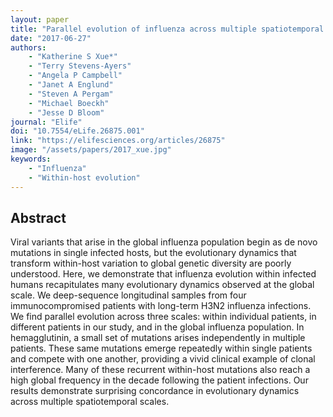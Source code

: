 ```yaml
---
layout: paper
title: "Parallel evolution of influenza across multiple spatiotemporal scales"
date: "2017-06-27"
authors: 
    - "Katherine S Xue*"
    - "Terry Stevens-Ayers"
    - "Angela P Campbell"
    - "Janet A Englund"
    - "Steven A Pergam"
    - "Michael Boeckh"
    - "Jesse D Bloom"
journal: "Elife"
doi: "10.7554/eLife.26875.001"
link: "https://elifesciences.org/articles/26875"
image: "/assets/papers/2017_xue.jpg"
keywords:
    - "Influenza"
    - "Within-host evolution"
---
```


## Abstract

Viral variants that arise in the global influenza population begin as de novo mutations in single infected hosts, but the evolutionary dynamics that transform within-host variation to global genetic diversity are poorly understood. Here, we demonstrate that influenza evolution within infected humans recapitulates many evolutionary dynamics observed at the global scale. We deep-sequence longitudinal samples from four immunocompromised patients with long-term H3N2 influenza infections. We find parallel evolution across three scales: within individual patients, in different patients in our study, and in the global influenza population. In hemagglutinin, a small set of mutations arises independently in multiple patients. These same mutations emerge repeatedly within single patients and compete with one another, providing a vivid clinical example of clonal interference. Many of these recurrent within-host mutations also reach a high global frequency in the decade following the patient infections. Our results demonstrate surprising concordance in evolutionary dynamics across multiple spatiotemporal scales.
